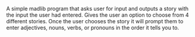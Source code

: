 A simple madlib program that asks user for input and outputs a story with the input the user had entered.
Gives the user an option to choose from 4 different stories.
Once the user chooses the story it will prompt them to enter adjectives, nouns, verbs, or pronouns in the order it tells you to.
